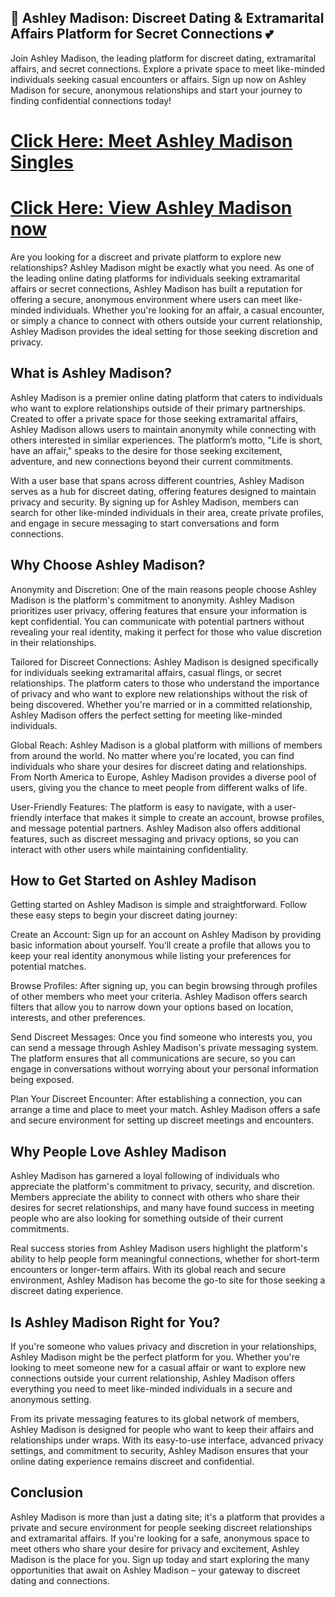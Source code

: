 ## 💋 Ashley Madison: Discreet Dating & Extramarital Affairs Platform for Secret Connections 💕
Join Ashley Madison, the leading platform for discreet dating, extramarital affairs, and secret connections. Explore a private space to meet like-minded individuals seeking casual encounters or affairs. Sign up now on Ashley Madison for secure, anonymous relationships and start your journey to finding confidential connections today!

# <a href="https://boostimmunity.shop/">Click Here: Meet Ashley Madison Singles</a>
# <a href="https://boostimmunity.shop/">Click Here: View Ashley Madison now</a>

Are you looking for a discreet and private platform to explore new relationships? Ashley Madison might be exactly what you need. As one of the leading online dating platforms for individuals seeking extramarital affairs or secret connections, Ashley Madison has built a reputation for offering a secure, anonymous environment where users can meet like-minded individuals. Whether you're looking for an affair, a casual encounter, or simply a chance to connect with others outside your current relationship, Ashley Madison provides the ideal setting for those seeking discretion and privacy.

## What is Ashley Madison?
Ashley Madison is a premier online dating platform that caters to individuals who want to explore relationships outside of their primary partnerships. Created to offer a private space for those seeking extramarital affairs, Ashley Madison allows users to maintain anonymity while connecting with others interested in similar experiences. The platform’s motto, "Life is short, have an affair," speaks to the desire for those seeking excitement, adventure, and new connections beyond their current commitments.

With a user base that spans across different countries, Ashley Madison serves as a hub for discreet dating, offering features designed to maintain privacy and security. By signing up for Ashley Madison, members can search for other like-minded individuals in their area, create private profiles, and engage in secure messaging to start conversations and form connections.

## Why Choose Ashley Madison?
Anonymity and Discretion: One of the main reasons people choose Ashley Madison is the platform's commitment to anonymity. Ashley Madison prioritizes user privacy, offering features that ensure your information is kept confidential. You can communicate with potential partners without revealing your real identity, making it perfect for those who value discretion in their relationships.

Tailored for Discreet Connections: Ashley Madison is designed specifically for individuals seeking extramarital affairs, casual flings, or secret relationships. The platform caters to those who understand the importance of privacy and who want to explore new relationships without the risk of being discovered. Whether you're married or in a committed relationship, Ashley Madison offers the perfect setting for meeting like-minded individuals.

Global Reach: Ashley Madison is a global platform with millions of members from around the world. No matter where you're located, you can find individuals who share your desires for discreet dating and relationships. From North America to Europe, Ashley Madison provides a diverse pool of users, giving you the chance to meet people from different walks of life.

User-Friendly Features: The platform is easy to navigate, with a user-friendly interface that makes it simple to create an account, browse profiles, and message potential partners. Ashley Madison also offers additional features, such as discreet messaging and privacy options, so you can interact with other users while maintaining confidentiality.

## How to Get Started on Ashley Madison
Getting started on Ashley Madison is simple and straightforward. Follow these easy steps to begin your discreet dating journey:

Create an Account: Sign up for an account on Ashley Madison by providing basic information about yourself. You’ll create a profile that allows you to keep your real identity anonymous while listing your preferences for potential matches.

Browse Profiles: After signing up, you can begin browsing through profiles of other members who meet your criteria. Ashley Madison offers search filters that allow you to narrow down your options based on location, interests, and other preferences.

Send Discreet Messages: Once you find someone who interests you, you can send a message through Ashley Madison's private messaging system. The platform ensures that all communications are secure, so you can engage in conversations without worrying about your personal information being exposed.

Plan Your Discreet Encounter: After establishing a connection, you can arrange a time and place to meet your match. Ashley Madison offers a safe and secure environment for setting up discreet meetings and encounters.

## Why People Love Ashley Madison
Ashley Madison has garnered a loyal following of individuals who appreciate the platform's commitment to privacy, security, and discretion. Members appreciate the ability to connect with others who share their desires for secret relationships, and many have found success in meeting people who are also looking for something outside of their current commitments.

Real success stories from Ashley Madison users highlight the platform's ability to help people form meaningful connections, whether for short-term encounters or longer-term affairs. With its global reach and secure environment, Ashley Madison has become the go-to site for those seeking a discreet dating experience.

## Is Ashley Madison Right for You?
If you're someone who values privacy and discretion in your relationships, Ashley Madison might be the perfect platform for you. Whether you're looking to meet someone new for a casual affair or want to explore new connections outside your current relationship, Ashley Madison offers everything you need to meet like-minded individuals in a secure and anonymous setting.

From its private messaging features to its global network of members, Ashley Madison is designed for people who want to keep their affairs and relationships under wraps. With its easy-to-use interface, advanced privacy settings, and commitment to security, Ashley Madison ensures that your online dating experience remains discreet and confidential.

## Conclusion
Ashley Madison is more than just a dating site; it's a platform that provides a private and secure environment for people seeking discreet relationships and extramarital affairs. If you're looking for a safe, anonymous space to meet others who share your desire for privacy and excitement, Ashley Madison is the place for you. Sign up today and start exploring the many opportunities that await on Ashley Madison – your gateway to discreet dating and connections.
